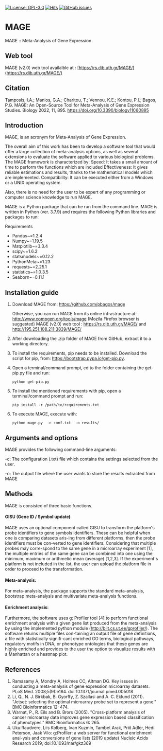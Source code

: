
[![License: GPL-3.0](https://img.shields.io/badge/license-GPL--3.0-blue.svg)](https://www.gnu.org/licenses/gpl-3.0)
[![Hits](https://hits.seeyoufarm.com/api/count/incr/badge.svg?url=https%3A%2F%2Fgithub.com%2Fpbagos%2Fmage%2Fedit%2Fmaster%2FREADME.md&count_bg=%2379C83D&title_bg=%23555555&icon=latex.svg&icon_color=%23E7E7E7&title=hits&edge_flat=false)](https://hits.seeyoufarm.com)
[![GitHub issues](https://img.shields.io/github/issues/pbagos/mage.svg)](https://github.com/pbagos/mage/issues)


# MAGE
MAGE :: Meta-Analysis of Gene Expression

## Web tool
MAGE (v2.0) web tool availalble at : [https://rs.dib.uth.gr/MAGE/](https://rs.dib.uth.gr/MAGE/)  

## Citation
Tamposis, I.A.; Manios, G.A.; Charitou, T.; Vennou, K.E.; Kontou, P.I.; Bagos, P.G. MAGE: An Open-Source Tool for Meta-Analysis of Gene Expression Studies. Biology 2022, 11, 895. https://doi.org/10.3390/biology11060895

## Introduction
MAGE, is an acronym for Meta-Analysis of Gene Expression.

The overall aim of this work has been to develop a software tool that would offer a large collection of meta-analysis options, as well as several extensions to evaluate the software applied to various biological problems. The MAGE framework is characterized by:
Speed: It takes a small amount of time to perform the functions which are included 
Effectiveness: It gives reliable estimations and results, thanks to the mathematical models which are implemented.
Compatibility: It can be executed either from a Windows or a UNIX operating system.             

Also, there is no need for the user to be expert of any programming or computer science knowledge to run MAGE.

MAGE is a Python package that can be run from the command line. MAGE is written in Python (ver. 3.7.9) and requires the following Python libraries and packages to run:

Requirements
- Pandas~=1.2.4
- Numpy~=1.19.5
- Matplotlib~=3.3.4
- scipy~=1.6.2
- statsmodels~=0.12.2
- PythonMeta~=1.23
- requests~=2.25.1
- statistics~=1.0.3.5
- Seaborn~=0.11.1


## Installation guide

1)	Download MAGE from: https://github.com/pbagos/mage

    Otherwise, you can run MAGE from its online infrastructure at: http://www.compgen.org/tools/mage (Mozila Firefox browser is suggested)
  	MAGE (v2.0) web tool :  https://rs.dib.uth.gr/MAGE/ and  http://195.251.108.211:3839/MAGE/

3)	After downloading the .zip folder of MAGE from GitHub, extract it to a working directory. 

4)	Το install the requirements, pip needs to be installed. Download the script for pip, from: https://bootstrap.pypa.io/get-pip.py.

5)	Open a terminal/command prompt, cd to the folder containing the get-pip.py file and run:
    ```
    python get-pip.py
    ```

6)	To install the mentioned requirements with pip, open a terminal/command prompt and run:
    ```
    pip install -r /path/to/requirements.txt
    ```
7)	To execute MAGE, execute with:
   
    ```
    python mage.py  -c conf.txt  -o results/
    ```
## Arguments and options
MAGE provides the following command-line arguments:
  
  -c: The configuration (.txt) file which contains the settings selected from the user.
  
  -o: The output file where the user wants to store the results extracted from MAGE


## Methods
MAGE is consisted of three basic functions. 

#### GISU (Gene ID / Symbol update)
MAGE uses an optional component called GISU to transform the platform's probe identifiers to gene symbols identifiers. These can be helpful when one is comparing datasets aris-ing from different platforms, then the probe identifiers must be con-verted to gene identifiers. Considering that multiple probes may corre-spond to the same gene in a microarray experiment [1], the multiple entries of the same gene can be combined into one using the minimum, maximum or arithmetic mean (average) [1,2,3]. If the experiment's platform is not included in the list, the user can upload the platform file in order to proceed to the transformation.
#### Meta-analysis: 
For meta-analysis, the package supports the standard meta-analysis, bootstrap meta-analysis and multivariate meta-analysis functions.

#### Enrichment analysis:  
Furthermore, the software uses g: Profiler tool [4] to perform functional enrichment analysis with a given gene list produced from the meta-analysis by using the implemented python module (http://biit.cs.ut.ee/gprofiler/). The software returns multiple files con-taining an output file of gene definitions, a file with statistically signifi-cant enriched GO terms, biological pathways, regulatory motifs in DNA, or phenotype ontologies that these genes are highly enriched and provides to the user the option to visualize results with a Manhattan or a heatmap plot.

## References
1. Ramasamy A, Mondry A, Holmes CC, Altman DG. Key issues in conducting a meta-analysis of gene expression microarray datasets. PLoS Med. 2008;5(9):e184. doi:10.1371/journal.pmed.005018
2. Li, Q., N. J. Birkbak, B. Gyorffy, Z. Szallasi and A. C. Eklund (2011). "Jetset: selecting the optimal microarray probe set to represent a gene." BMC Bioinformatics 12: 474.
3. Warnat, P., R. Eils and B. Brors (2005). "Cross-platform analysis of cancer microarray data improves gene expression based classification of phenotypes." BMC Bioinformatics 6: 265.
4. Uku Raudvere, Liis Kolberg, Ivan Kuzmin, Tambet Arak, Priit Adler, Hedi Peterson, Jaak Vilo: g:Profiler: a web server for functional enrichment anal-ysis and conversions of gene lists (2019 update) Nucleic Acids Research 2019; doi:10.1093/nar/gkz369
